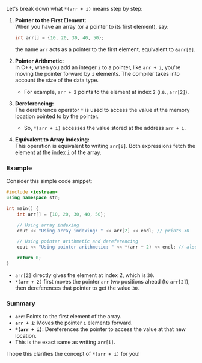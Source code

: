 Let's break down what `*(arr + i)` means step by step:

1. **Pointer to the First Element:**  
   When you have an array (or a pointer to its first element), say:
   ```cpp
   int arr[] = {10, 20, 30, 40, 50};
   ```
   the name `arr` acts as a pointer to the first element, equivalent to `&arr[0]`.

2. **Pointer Arithmetic:**  
   In C++, when you add an integer `i` to a pointer, like `arr + i`, you're moving the pointer forward by `i` elements. The compiler takes into account the size of the data type.  
   - For example, `arr + 2` points to the element at index `2` (i.e., `arr[2]`).

3. **Dereferencing:**  
   The dereference operator `*` is used to access the value at the memory location pointed to by the pointer.  
   - So, `*(arr + i)` accesses the value stored at the address `arr + i`.

4. **Equivalent to Array Indexing:**  
   This operation is equivalent to writing `arr[i]`. Both expressions fetch the element at the index `i` of the array.

### **Example**

Consider this simple code snippet:

```cpp
#include <iostream>
using namespace std;

int main() {
    int arr[] = {10, 20, 30, 40, 50};

    // Using array indexing
    cout << "Using array indexing: " << arr[2] << endl; // prints 30

    // Using pointer arithmetic and dereferencing
    cout << "Using pointer arithmetic: " << *(arr + 2) << endl; // also prints 30

    return 0;
}
```

- `arr[2]` directly gives the element at index 2, which is `30`.
- `*(arr + 2)` first moves the pointer `arr` two positions ahead (to `arr[2]`), then dereferences that pointer to get the value `30`.

### **Summary**

- **`arr`**: Points to the first element of the array.
- **`arr + i`**: Moves the pointer `i` elements forward.
- **`*(arr + i)`**: Dereferences the pointer to access the value at that new location.  
- This is the exact same as writing `arr[i]`.

I hope this clarifies the concept of `*(arr + i)` for you!